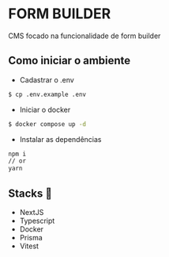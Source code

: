 # FORM BUILDER
CMS focado na funcionalidade de form builder

## Como iniciar o ambiente
- Cadastrar o .env
```bash
$ cp .env.example .env
```

- Iniciar o docker
```bash
$ docker compose up -d
```

- Instalar as dependências
```bash
npm i
// or
yarn
```

## Stacks 🚀
- NextJS
- Typescript
- Docker
- Prisma
- Vitest